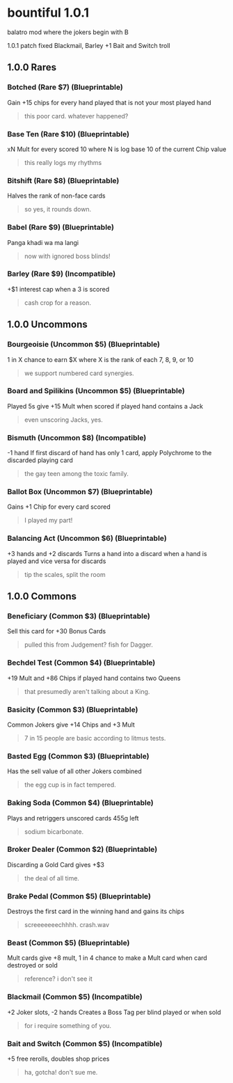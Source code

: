 # bountiful 1.0.1
balatro mod where the jokers begin with B

1.0.1 patch
fixed Blackmail, Barley
+1 Bait and Switch troll

## 1.0.0 Rares
### Botched (Rare $7) (Blueprintable)
Gain +15 chips for every hand played that is not your most played hand
> this poor card. whatever happened?

### Base Ten (Rare $10) (Blueprintable)
xN Mult for every scored 10 where N is log base 10 of the current Chip value
> this really logs my rhythms

### Bitshift (Rare $8) (Blueprintable)
Halves the rank of non-face cards
> so yes, it rounds down.

### Babel (Rare $9) (Blueprintable)
Panga khadi wa ma langi
> now with ignored boss blinds!

### Barley (Rare $9) (Incompatible)
+$1 interest cap when a 3 is scored
> cash crop for a reason.

## 1.0.0 Uncommons
### Bourgeoisie (Uncommon $5) (Blueprintable)
1 in X chance to earn $X where X is the rank of each 7, 8, 9, or 10
> we support numbered card synergies.

### Board and Spilikins (Uncommon $5) (Blueprintable)
Played 5s give +15 Mult when scored if played hand contains a Jack
> even unscoring Jacks, yes.

### Bismuth (Uncommon $8) (Incompatible)
-1 hand
If first discard of hand has only 1 card, apply Polychrome to the discarded playing card
> the gay teen among the toxic family.

### Ballot Box (Uncommon $7) (Blueprintable)
Gains +1 Chip for every card scored
> I played my part!

### Balancing Act (Uncommon $6) (Blueprintable)
+3 hands and +2 discards
Turns a hand into a discard when a hand is played and vice versa for discards
> tip the scales, split the room

## 1.0.0 Commons
### Beneficiary (Common $3) (Blueprintable)
Sell this card for +30 Bonus Cards
> pulled this from Judgement? fish for Dagger.

### Bechdel Test (Common $4) (Blueprintable)
+19 Mult and +86 Chips if played hand contains two Queens
> that presumedly aren't talking about a King.

### Basicity (Common $3) (Blueprintable)
Common Jokers give +14 Chips and +3 Mult
> 7 in 15 people are basic according to litmus tests.

### Basted Egg (Common $3) (Blueprintable)
Has the sell value of all other Jokers combined
> the egg cup is in fact tempered.

### Baking Soda (Common $4) (Blueprintable)
Plays and retriggers unscored cards
455g left
> sodium bicarbonate.

### Broker Dealer (Common $2) (Blueprintable)
Discarding a Gold Card gives +$3
> the deal of all time.

### Brake Pedal (Common $5) (Blueprintable)
Destroys the first card in the winning hand and gains its chips
> screeeeeeechhhh. crash.wav

### Beast (Common $5) (Blueprintable)
Mult cards give +8 mult, 1 in 4 chance to make a Mult card when card destroyed or sold
> reference? i don't see it

### Blackmail (Common $5) (Incompatible)
+2 Joker slots, -2 hands
Creates a Boss Tag per blind played or when sold
> for i require something of you.

### Bait and Switch (Common $5) (Incompatible)
+5 free rerolls, doubles shop prices
> ha, gotcha! don't sue me.
